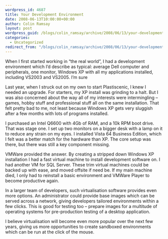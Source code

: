 ```yaml
---
wordpress_id: 4687
title: Your Development Environment
date: 2008-06-13T10:00:00+00:00
author: Colin Ramsay
layout: post
wordpress_guid: /blogs/colin_ramsay/archive/2008/06/13/your-development-environment.aspx
categories:
  - Uncategorized
redirect_from: "/blogs/colin_ramsay/archive/2008/06/13/your-development-environment.aspx/"
---
```

When I first started working in &#8220;the real world&#8221;, I had a development environment which I&#8217;d describe as typical: average Dell computer and peripherals, one monitor, Windows XP with all my applications installed, including VS2003 and VS2005. I&#8217;m sure

Last year, when I struck out on my own to start Plastiscenic, I knew I needed an upgrade. For starters, my XP install was grinding to a halt. But I was also concerned about the way all of my interests were intermingling &#8211; games, hobby stuff and professional stuff all on the same installation. That felt pretty bad to me, not least because Windows XP gets very sluggish after a few months with lots of programs installed.

I purchased an Intel Q6600 with 4Gb of RAM, and a 10k RPM boot drive. That was stage one. I set up two monitors on a bigger desk with a lamp on it to reduce any strain on my eyes. I installed Vista 64 Business Edition, which I felt was a better match for the hardware than XP. The core setup was there, but there was still a key component missing.

VMWare provided the answer. By creating a stripped down Windows XP installation I had a fast virtual machine to install development software on. I had another VM for SQL Server. These trim virtual machines could be backed up with ease, and moved offsite if need be. If my main machine died, I only had to reinstall a basic environment and VMWare Player to become productive again.

In a larger team of developers, such virtualisation software provides even more options. An administrator could provide base images which can be served across a network, giving developers tailored environments within a few clicks. This is good for testing too &#8211; prepare images for a multitude of operating systems for pre-production testing of a desktop application.

I believe virtualisation will become even more popular over the next few years, giving us more opportunities to create sandboxed environments which can be run at the click of the mouse.&nbsp;